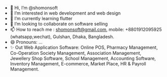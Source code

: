 - 👋 Hi, I’m @shomonsoft
- 👀 I’m interested in web development and web design
- 🌱 I’m currently learning flutter
- 💞️ I’m looking to collaborate on software selling
- 📫 How to reach me : shomonsoft@gmail.com, mobile: +8801912095925 (whatsapp,wechat), Gulshan, Dhaka, Bangladesh. 
- 😄 Pronouns: ...
- ✨ Out Web Application Software: Online POS, Pharmacy Management, Co-Operation Society Management, Association Management, Jewellery Shop Software, School Management, Accounting Software, Inventory Management, E-commerce, Market Place, HR & Payroll Management.

<!---
shomonsoft/shomonsoft is a ✨ special ✨ repository because its `README.md` (this file) appears on your GitHub profile.
You can click the Preview link to take a look at your changes.
--->
